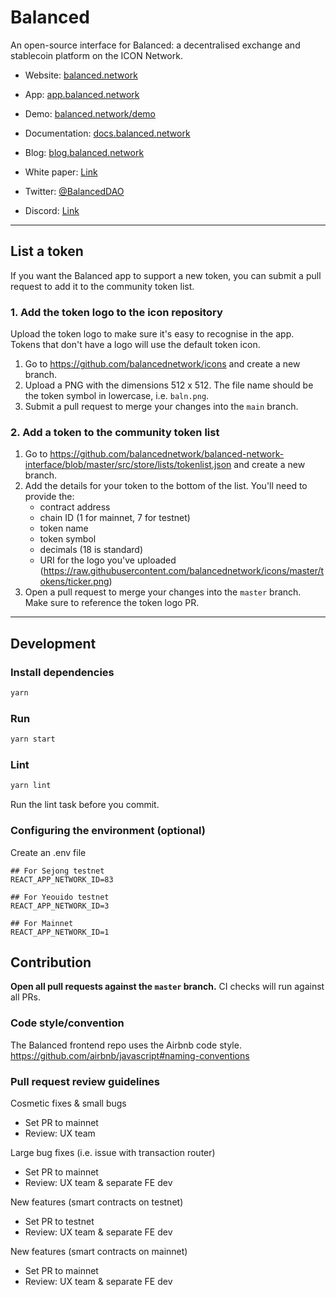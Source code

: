 # Balanced

An open-source interface for Balanced: a decentralised exchange and stablecoin platform on the ICON Network.

- Website: [balanced.network](https://balanced.network/)
- App: [app.balanced.network](https://app.balanced.network/)
- Demo: [balanced.network/demo](https://balanced.network/demo/)
- Documentation: [docs.balanced.network](https://docs.balanced.network/)
- Blog: [blog.balanced.network](https://blog.balanced.network/)
- White paper: [Link](https://docs.balanced.network/technical/white-paper)

- Twitter: [@BalancedDAO](https://twitter.com/BalancedDAO)
- Discord: [Link](https://discord.com/invite/7nBMr963SU)


---

## List a token

If you want the Balanced app to support a new token, you can submit a pull request to add it to the community token list.

### 1. Add the token logo to the icon repository

Upload the token logo to make sure it's easy to recognise in the app. Tokens that don't have a logo will use the default token icon.

1. Go to https://github.com/balancednetwork/icons and create a new branch.
2. Upload a PNG with the dimensions 512 x 512. The file name should be the token symbol in lowercase, i.e. `baln.png`.
3. Submit a pull request to merge your changes into the `main` branch.

### 2. Add a token to the community token list

1. Go to https://github.com/balancednetwork/balanced-network-interface/blob/master/src/store/lists/tokenlist.json and create a new branch.
2. Add the details for your token to the bottom of the list. You'll need to provide the:
	- contract address
	- chain ID (1 for mainnet, 7 for testnet)
	- token name
	- token symbol
	- decimals (18 is standard)
	- URI for the logo you've uploaded (https://raw.githubusercontent.com/balancednetwork/icons/master/tokens/ticker.png)
3. Open a pull request to merge your changes into the `master` branch. Make sure to reference the token logo PR.

---

## Development

### Install dependencies

```bash
yarn
```

### Run

```bash
yarn start
```

### Lint

```bash
yarn lint
```

Run the lint task before you commit.

### Configuring the environment (optional)

Create an .env file

```
## For Sejong testnet
REACT_APP_NETWORK_ID=83

## For Yeouido testnet
REACT_APP_NETWORK_ID=3

## For Mainnet
REACT_APP_NETWORK_ID=1

```

## Contribution

**Open all pull requests against the `master` branch.**
CI checks will run against all PRs.


### Code style/convention

The Balanced frontend repo uses the Airbnb code style.
https://github.com/airbnb/javascript#naming-conventions


### Pull request review guidelines

Cosmetic fixes & small bugs
- Set PR to mainnet
- Review: UX team

Large bug fixes (i.e. issue with transaction router)
- Set PR to mainnet
- Review: UX team & separate FE dev

New features (smart contracts on testnet)
- Set PR to testnet
- Review: UX team & separate FE dev

New features (smart contracts on mainnet)
- Set PR to mainnet
- Review: UX team & separate FE dev
